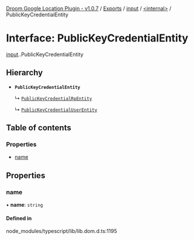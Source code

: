 [Droom Google Location Plugin - v1.0.7](../README.md) / [Exports](../modules.md) / [input](../modules/input.md) / [<internal\>](../modules/input._internal_.md) / PublicKeyCredentialEntity

# Interface: PublicKeyCredentialEntity

[input](../modules/input.md).[<internal>](../modules/input._internal_.md).PublicKeyCredentialEntity

## Hierarchy

- **`PublicKeyCredentialEntity`**

  ↳ [`PublicKeyCredentialRpEntity`](input._internal_.PublicKeyCredentialRpEntity.md)

  ↳ [`PublicKeyCredentialUserEntity`](input._internal_.PublicKeyCredentialUserEntity.md)

## Table of contents

### Properties

- [name](input._internal_.PublicKeyCredentialEntity.md#name)

## Properties

### name

• **name**: `string`

#### Defined in

node_modules/typescript/lib/lib.dom.d.ts:1195

